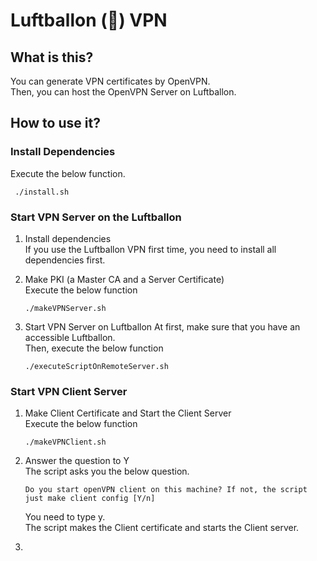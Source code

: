 # Luftballon (🎈) VPN

## What is this?

You can generate VPN certificates by OpenVPN.  
Then, you can host the OpenVPN Server on Luftballon.

## How to use it?

### Install Dependencies

Execute the below function.

```
 ./install.sh
```

### Start VPN Server on the Luftballon

1. Install dependencies  
   If you use the Luftballon VPN first time, you need to install all dependencies first.

1. Make PKI (a Master CA and a Server Certificate)  
   Execute the below function

   ```
   ./makeVPNServer.sh
   ```

1. Start VPN Server on Luftballon
   At first, make sure that you have an accessible Luftballon.  
   Then, execute the below function

   ```
   ./executeScriptOnRemoteServer.sh
   ```

### Start VPN Client Server

1. Make Client Certificate and Start the Client Server  
   Execute the below function

   ```
   ./makeVPNClient.sh
   ```

1. Answer the question to Y  
   The script asks you the below question.

   ```
   Do you start openVPN client on this machine? If not, the script just make client config [Y/n]
   ```

   You need to type y.  
   The script makes the Client certificate and starts the Client server.

1.
